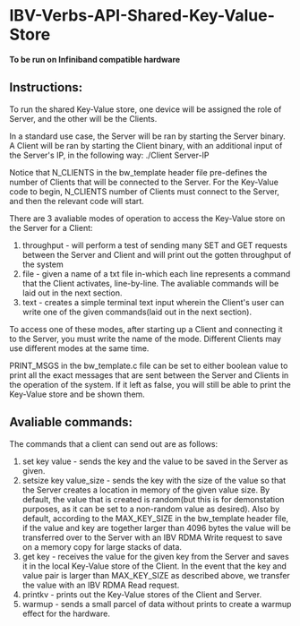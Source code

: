 # IBV-Verbs-API-Shared-Key-Value-Store

**To be run on Infiniband compatible hardware**

## Instructions:
To run the shared Key-Value store, one device will be assigned the role of Server, and the other will be the Clients.

In a standard use case, the Server will be ran by starting the Server binary.
A Client will be ran by starting the Client binary, with an additional input of the Server's IP, in the following way:
./Client Server-IP

Notice that N_CLIENTS in the bw_template header file pre-defines the number of Clients that will be connected to the Server.
For the Key-Value code to begin, N_CLIENTS number of Clients must connect to the Server, and then the relevant code will start.

There are 3 avaliable modes of operation to access the Key-Value store on the Server for a Client:
1. throughput - will perform a test of sending many SET and GET requests between the Server and Client and will print out the gotten throughput of the system
2. file - given a name of a txt file in-which each line represents a command that the Client activates, line-by-line. The avaliable commands will be laid out in the next section.
3. text - creates a simple terminal text input wherein the Client's user can write one of the given commands(laid out in the next section).

To access one of these modes, after starting up a Client and connecting it to the Server, you must write the name of the mode.
Different Clients may use different modes at the same time.

PRINT_MSGS in the bw_template.c file can be set to either boolean value to print all the exact messages that are sent between the Server and Clients in the operation of the system.
If it left as false, you will still be able to print the Key-Value store and be shown them.

## Avaliable commands:
The commands that a client can send out are as follows:
1. set key value - sends the key and the value to be saved in the Server as given.
2. setsize key value_size - sends the key with the size of the value so that the Server creates a location in memory of the given value size.
    By default, the value that is created is random(but this is for demonstation purposes, as it can be set to a non-random value as desired).
    Also by default, according to the MAX_KEY_SIZE in the bw_template header file, if the value and key are together larger than 4096 bytes
    the value will be transferred over to the Server with an IBV RDMA Write request to save on a memory copy for large stacks of data.
3. get key - receives the value for the given key from the Server and saves it in the local Key-Value store of the Client.
    In the event that the key and value pair is larger than MAX_KEY_SIZE as described above, we transfer the value with an IBV RDMA Read request.
4. printkv - prints out the Key-Value stores of the Client and Server.
5. warmup - sends a small parcel of data without prints to create a warmup effect for the hardware.
